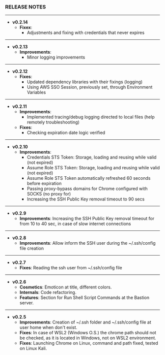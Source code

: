 ### RELEASE NOTES
---
- **v0.2.14**
  - **Fixex**: 
    - Adjustments and fixing with credentials that never expires
---
- **v0.2.13**
  - **Improvements**: 
    - Minor logging improvements
---
- **v0.2.12**
  - **Fixes**: 
    - Updated dependency libraries with their fixings (logging)
    - Using AWS SSO Session, previously set, through Environment Variables
---
- **v0.2.11**
  - **Improvements**: 
    - Implemented tracing/debug logging directed to local files (help remotely troubleshooting)
  - **Fixes**:
    - Checking expiration date logic verified
---  
- **v0.2.10**
  - **Improvements**: 
    - Credentials STS Token: Storage, loading and reusing while valid (not expired)
    - Assume Role STS Token: Storage, loading and reusing while valid (not expired)
    - Assume Role STS Token automatically refreshed 60 seconds before expiration
    - Passing proxy-bypass domains for Chrome configured with SOCKS (no proxy for)
    - Increasing the SSH Public Key removal timeout to 90 secs
---
- **v0.2.9**
  - **Improvements**: Increasing the SSH Public Key removal timeout for from 10 to 40 sec, in case of slow internet connections
---
- **v0.2.8**
  - **Improvements**: Allow inform the SSH user during the ~/.ssh/config file creation
---
- **v0.2.7**
  - **Fixes**: Reading the ssh user from ~/.ssh/config file
---
- **v0.2.6**
  - **Cosmetics**: Emoticon at title, different colors.
  - **Internals**: Code refactoring.
  - **Features**: Section for Run Shell Script Commands at the Bastion server.
---
- **v0.2.5**
  - **Improvements**: Creation of ~/.ssh folder and ~/.ssh/config file at user home when don't exist.
  - **Fixes**: In case of WSL2 (Windows O.S.) the chrome path should not be checked, as it is located in Windows, not on WSL2 environment.
  - **Fixes**: Launching Chrome on Linux, command and path fixed, tested on Linux Kali.
